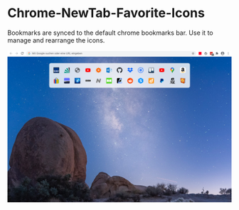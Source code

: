 # Chrome-NewTab-Favorite-Icons

Bookmarks are synced to the default chrome bookmarks bar.
Use it to manage and rearrange the icons.

![Screenshot1](screenshot.png)
